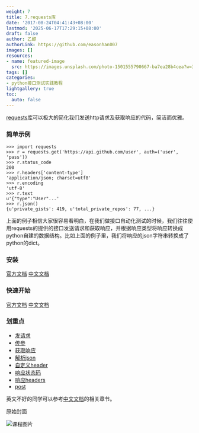 ```yaml
---
weight: 7
title: 7.requests库
date: '2017-08-24T04:41:43+08:00'
lastmod: '2025-06-17T17:29:15+08:00'
draft: false
author: 乙醇
authorLink: https://github.com/easonhan007
images: []
resources:
- name: featured-image
  src: https://images.unsplash.com/photo-1501555790667-ba7ea28b4cea?w=300
tags: []
categories:
- python接口测试实践教程
lightgallery: true
toc:
  auto: false
---
```




[requests](http://docs.python-requests.org/en/master/)库可以极大的简化我们发送http请求及获取响应的代码，简洁而优雅。

### 简单示例

```
>>> import requests
>>> r = requests.get('https://api.github.com/user', auth=('user', 'pass'))
>>> r.status_code
200
>>> r.headers['content-type']
'application/json; charset=utf8'
>>> r.encoding
'utf-8'
>>> r.text
u'{"type":"User"...'
>>> r.json()
{u'private_gists': 419, u'total_private_repos': 77, ...}

```

上面的例子相信大家很容易看明白，在我们做接口自动化测试的时候，我们往往使用requests的提供的接口发送请求和获取响应，并根据响应类型将响应转换成python自建的数据结构。比如上面的例子里，我们将响应的json字符串转换成了python的dict。


### 安装

[官方文档](http://docs.python-requests.org/en/master/user/install/)
[中文文档](http://docs.python-requests.org/zh_CN/latest/user/install.html)

### 快速开始

[官方文档](http://docs.python-requests.org/en/master/user/quickstart/)
[中文文档](http://docs.python-requests.org/zh_CN/latest/user/quickstart.html)

### 划重点

* [发请求](http://docs.python-requests.org/en/master/user/quickstart/#make-a-request)
* [传参](http://docs.python-requests.org/en/master/user/quickstart/#passing-parameters-in-urls)
* [获取响应](http://docs.python-requests.org/en/master/user/quickstart/#response-content)
* [解析json](http://docs.python-requests.org/en/master/user/quickstart/#json-response-content)
* [自定义header](http://docs.python-requests.org/en/master/user/quickstart/#custom-headers)
* [响应状态码](http://docs.python-requests.org/en/master/user/quickstart/#response-status-codes)
* [响应headers](http://docs.python-requests.org/en/master/user/quickstart/#response-headers)
* [post](http://docs.python-requests.org/en/master/user/quickstart/#more-complicated-post-requests)

英文不好的同学可以参考[中文文档](http://docs.python-requests.org/zh_CN/latest/user/quickstart.html)的相关章节。




原始封面

![课程图片](https://images.unsplash.com/photo-1501555790667-ba7ea28b4cea?w=300)

